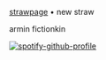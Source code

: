 

[strawpage](https://arminlovespulp.straw.page/) • new straw 

armin fictionkin


 [![spotify-github-profile](https://spotify-github-profile.kittinanx.com/api/view?uid=wjdes5kajmt1gqhbzctuzbgid&cover_image=true&theme=natemoo-re&show_offline=false&background_color=121212&interchange=true&bar_color=53b14f&bar_color_cover=false)](https://github.com/kittinan/spotify-github-profile) 
 


